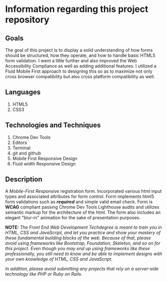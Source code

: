 # Information regarding this project repository

## Goals
  The goal of this project is to display a solid understanding of how forms should be structured, how they operate, and how to handle basic HTML5 form validation. I went a little further and also improved the Web Accessibility Compliance as well as adding additional features. I utilized a Fluid Mobile First approach to designing this so as to maximize not only cross browser compatibility but also cross platform compatibility as well.  

## Languages
  1. HTML5
  2. CSS3

## Technologies and Techniques
  1. Chrome Dev Tools
  2. Editors
  3. Terminal
  4. git and github
  5. Mobile First Responsive Design
  6. Fluid width Responsive Design

## Description
  A _Mobile-First Responsive_ registration form. Incorporated various html input types and associated attributes for form control. Form implements html5 form validations such as **_required_** and simple valid email check. Form is **WCAG** compliant passing Chrome Dev Tools Lighthouse audits and utilizes semantic markup for the architecture of the html. The form also includes an elegant "blur-in" animation for the sake of presentation purposes.

  **NOTE:** _The Front End Web Development Techdegree is meant to train you in HTML, CSS and JavaScript, and let you practice and show your mastery of these fundamental building blocks of the web. Because of that, please avoid using frameworks like Bootstrap, Foundation, Skeleton, and so on for this project. Even though you may end up using frameworks like these professionally, you still need to know and be able to implement designs with your own knowledge of HTML, CSS and JavaScript._

  _In addition, please avoid submitting any projects that rely on a server-side technology like PHP or Ruby on Rails._
